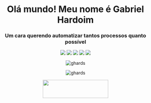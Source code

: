 <h1 align="center">Olá mundo! Meu nome é Gabriel Hardoim</h1>
<h3 align="center">Um cara querendo automatizar tantos processos quanto possível</h3>
<p align="center">
  <a href="https://linkedin.com/in/ghardoim"><img src="https://img.shields.io/badge/-LinkedIn-0077B5?style=flat&logo=Linkedin&logoColor=white"/></a>
  <a href="https://pt.stackoverflow.com/users/110627/"><img src="https://img.shields.io/badge/-StackOverflow-E4405F?style=flat&logo=StackOverflow&logoColor=white&color=green"/></a>
  <a href="ghardoim@hotmail.com"><img src="https://img.shields.io/badge/-ghardoim@hotmail.com-0078D4?style=flat&logo=Microsoft-Outlook&logoColor=white"/></a>
  <a href="https://instagram.com/ghardoim.dx"><img src="https://img.shields.io/badge/-Instagram-E4405F?style=flat&logo=Instagram&logoColor=white&color=red"/></a>
  <a href="https://facebook.com/gabriel.hardoim"><img src="https://img.shields.io/badge/-Facebook-1877F2?style=flat&logo=Facebook&logoColor=white"/></a>
</p>

<p align="center"><img src="https://github-readme-stats.vercel.app/api?username=ghardoim&show_icons=true&locale=en&theme=dracule&hide_title=true&include_all_commits=true&hide=contribs" alt="ghards" /></p>
<p align="center"><img src="https://github-readme-stats.vercel.app/api/top-langs?username=ghardoim&langs_count=4&locale=en&layout=compact&theme=dracule&hide_title=true" alt="ghards" /></p>
<p align="center"><a href="https://pt.stackoverflow.com/users/110627/gabriel-hardoim?tab=profile"><img src="https://stackexchange.com/users/flair/13394224.png" width="208" height="58"></a></p>
